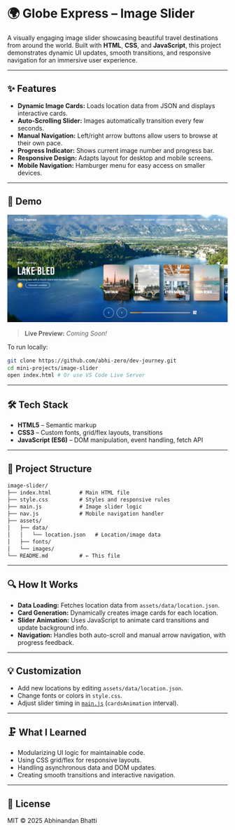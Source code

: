 # 🌍 Globe Express – Image Slider

A visually engaging image slider showcasing beautiful travel destinations from around the world. Built with **HTML**, **CSS**, and **JavaScript**, this project demonstrates dynamic UI updates, smooth transitions, and responsive navigation for an immersive user experience.

---

## ✨ Features

- **Dynamic Image Cards:** Loads location data from JSON and displays interactive cards.
- **Auto-Scrolling Slider:** Images automatically transition every few seconds.
- **Manual Navigation:** Left/right arrow buttons allow users to browse at their own pace.
- **Progress Indicator:** Shows current image number and progress bar.
- **Responsive Design:** Adapts layout for desktop and mobile screens.
- **Mobile Navigation:** Hamburger menu for easy access on smaller devices.

---

## 🚀 Demo

![Preview Img](./assets/images/preview/preview.png)
> **Live Preview:** _Coming Soon!_

To run locally:

```bash
git clone https://github.com/abhi-zero/dev-journey.git
cd mini-projects/image-slider
open index.html # Or use VS Code Live Server
```

---

## 🛠️ Tech Stack

- **HTML5** – Semantic markup
- **CSS3** – Custom fonts, grid/flex layouts, transitions
- **JavaScript (ES6)** – DOM manipulation, event handling, fetch API

---

## 📁 Project Structure

```
image-slider/
├── index.html         # Main HTML file
├── style.css          # Styles and responsive rules
├── main.js            # Image slider logic
├── nav.js             # Mobile navigation handler
├── assets/
│   ├── data/
│   │   └── location.json   # Location/image data
│   ├── fonts/
│   └── images/
└── README.md          # ← This file
```

---

## 🔍 How It Works

- **Data Loading:** Fetches location data from `assets/data/location.json`.
- **Card Generation:** Dynamically creates image cards for each location.
- **Slider Animation:** Uses JavaScript to animate card transitions and update background info.
- **Navigation:** Handles both auto-scroll and manual arrow navigation, with progress feedback.

---

## 💡 Customization

- Add new locations by editing `assets/data/location.json`.
- Change fonts or colors in `style.css`.
- Adjust slider timing in [`main.js`](main.js) (`cardsAnimation` interval).

---

## 🗜️ What I Learned

- Modularizing UI logic for maintainable code.
- Using CSS grid/flex for responsive layouts.
- Handling asynchronous data and DOM updates.
- Creating smooth transitions and interactive navigation.

---

## 📜 License

MIT © 2025 Abhinandan Bhatti